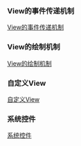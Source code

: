 ### View的事件传递机制
[View的事件传递机制](https://github.com/ningbaoqi/View/blob/master/README-event.md)
### View的绘制机制
[View的绘制机制](https://github.com/ningbaoqi/View/blob/master/README-huizhi.md)
### 自定义View
[自定义View](https://github.com/ningbaoqi/View/blob/master/README-custom.md)
### 系统控件
[系统控件](https://github.com/ningbaoqi/View/blob/master/README-system.md)
